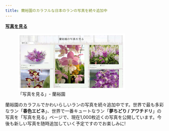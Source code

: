 ```yaml
---
title: 蘭裕園のカラフルな日本のランの写真を続々追加中
---
```

**[写真を見る](/photos/)**
<figure>
  <a href="/photos/"><img src="/assets/images/information_of_new_photos_1.jpg" alt="ミニミニランラン (アワチドリ / 夢ちどり) - 蘭裕園"  width="80%"/></a>
  <figcaption>「写真を見る」- 蘭裕園</figcaption>
</figure>

蘭裕園のカラフルでかわいらしいランの写真を続々追加中です。世界で最も多彩なラン「**春色エビネ**」、世界で一番キュートなラン「**夢ちどり / アワチドリ**」の写真を「写真を見る」ページで、現在1,000枚近くの写真を公開しています。今後も新しい写真を随時追加していく予定ですのでお楽しみに!
